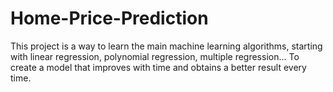 # Home-Price-Prediction
This project is a way to learn the main machine learning algorithms, starting with linear regression, polynomial regression, multiple regression... To create a model that improves with time and obtains a better result every time.
